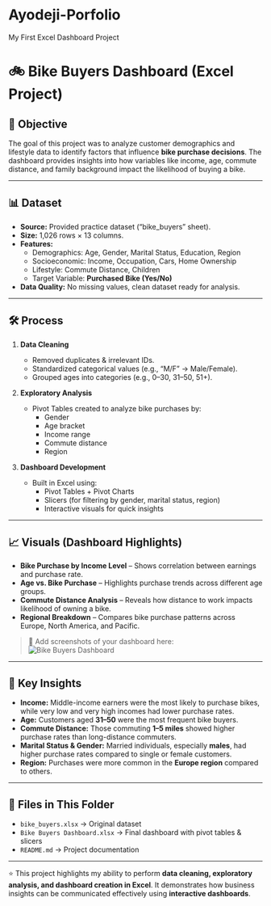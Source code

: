 # Ayodeji-Porfolio
My First Excel Dashboard Project
# 🚲 Bike Buyers Dashboard (Excel Project)

## 🎯 Objective
The goal of this project was to analyze customer demographics and lifestyle data to identify factors that influence **bike purchase decisions**. The dashboard provides insights into how variables like income, age, commute distance, and family background impact the likelihood of buying a bike.  

---

## 📊 Dataset
- **Source:** Provided practice dataset (“bike_buyers” sheet).  
- **Size:** 1,026 rows × 13 columns.  
- **Features:**  
  - Demographics: Age, Gender, Marital Status, Education, Region  
  - Socioeconomic: Income, Occupation, Cars, Home Ownership  
  - Lifestyle: Commute Distance, Children  
  - Target Variable: **Purchased Bike (Yes/No)**  
- **Data Quality:** No missing values, clean dataset ready for analysis.  

---

## 🛠️ Process
1. **Data Cleaning**
   - Removed duplicates & irrelevant IDs.  
   - Standardized categorical values (e.g., “M/F” → Male/Female).  
   - Grouped ages into categories (e.g., 0–30, 31–50, 51+).  

2. **Exploratory Analysis**  
   - Pivot Tables created to analyze bike purchases by:  
     - Gender  
     - Age bracket  
     - Income range  
     - Commute distance  
     - Region  

3. **Dashboard Development**  
   - Built in Excel using:  
     - Pivot Tables + Pivot Charts  
     - Slicers (for filtering by gender, marital status, region)  
     - Interactive visuals for quick insights  

---

## 📈 Visuals (Dashboard Highlights)
- **Bike Purchase by Income Level** – Shows correlation between earnings and purchase rate.  
- **Age vs. Bike Purchase** – Highlights purchase trends across different age groups.  
- **Commute Distance Analysis** – Reveals how distance to work impacts likelihood of owning a bike.  
- **Regional Breakdown** – Compares bike purchase patterns across Europe, North America, and Pacific.  

> 📌 Add screenshots of your dashboard here:  
> ![Bike Buyers Dashboard](./dashboard_screenshot.png)

---

## 📌 Key Insights
- **Income:** Middle-income earners were the most likely to purchase bikes, while very low and very high incomes had lower purchase rates.  
- **Age:** Customers aged **31–50** were the most frequent bike buyers.  
- **Commute Distance:** Those commuting **1–5 miles** showed higher purchase rates than long-distance commuters.  
- **Marital Status & Gender:** Married individuals, especially **males**, had higher purchase rates compared to single or female customers.  
- **Region:** Purchases were more common in the **Europe region** compared to others.  

---

## 📂 Files in This Folder
- `bike_buyers.xlsx` → Original dataset  
- `Bike Buyers Dashboard.xlsx` → Final dashboard with pivot tables & slicers  
- `README.md` → Project documentation  

---
⭐ This project highlights my ability to perform **data cleaning, exploratory analysis, and dashboard creation in Excel**. It demonstrates how business insights can be communicated effectively using **interactive dashboards**.  
